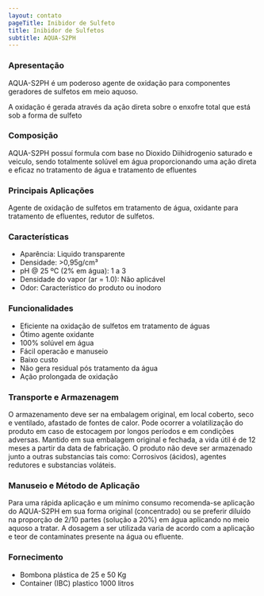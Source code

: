 ```yaml
---
layout: contato
pageTitle: Inibidor de Sulfeto
title: Inibidor de Sulfetos
subtitle: AQUA-S2PH
---
```


### Apresentação
AQUA-S2PH é um poderoso agente de oxidação para componentes geradores de sulfetos em meio aquoso.

A oxidação é gerada através da ação direta sobre o enxofre total que está sob a forma de sulfeto 

### Composição
AQUA-S2PH possuí formula com base no Dioxido Diihidrogenio saturado e veiculo, sendo totalmente solúvel em água proporcionando uma ação direta e eficaz no tratamento de água e tratamento de efluentes

### Principais Aplicações
Agente de oxidação de sulfetos em tratamento de água, oxidante para tratamento de efluentes, redutor de sulfetos.

### Características

- Aparência: Liquido transparente
- Densidade: >0,95g/cm³
- pH @ 25 ºC (2% em água): 1 a 3 
- Densidade do vapor (ar = 1.0): Não aplicável 
- Odor: Característico do produto ou inodoro 

### Funcionalidades

- Eficiente na oxidação de sulfetos em tratamento de águas
- Ótimo agente oxidante
- 100% solúvel em água
- Fácil operacão e manuseio
- Baixo custo
- Não gera residual pós tratamento da água
- Ação prolongada de oxidação


### Transporte e Armazenagem
O armazenamento deve ser na embalagem original, em local coberto, seco e ventilado, afastado    de fontes de calor. 
Pode ocorrer a volatilização do produto em caso de estocagem por longos períodos e em condições adversas.
Mantido em sua embalagem original e fechada, a vida útil é de 12 meses a partir da data de  fabricação. O produto não deve ser armazenado junto a outras substancias tais como: Corrosivos (ácidos), agentes redutores e substancias voláteis.

### Manuseio e Método de Aplicação
Para uma rápida aplicação e um mínimo consumo recomenda-se aplicação do AQUA-S2PH em sua forma original (concentrado) ou se preferir diluído na proporção de 2/10 partes (solução a 20%) em água aplicando no meio aquoso a tratar.
A dosagem a ser utilizada varia de acordo com a aplicação e teor de contaminates presente na água ou efluente.

### Fornecimento

- Bombona plástica de 25 e 50 Kg
- Container (IBC) plastico 1000 litros 
